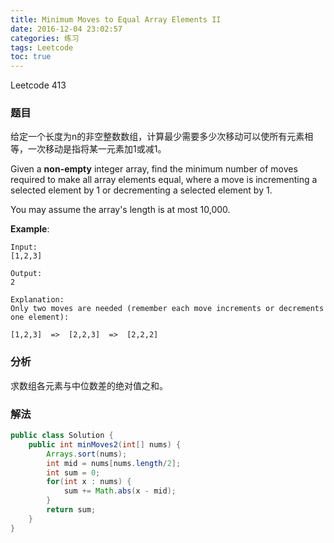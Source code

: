 ```yaml
---
title: Minimum Moves to Equal Array Elements II
date: 2016-12-04 23:02:57
categories: 练习
tags: Leetcode
toc: true
---
```


Leetcode 413

### 题目

给定一个长度为n的非空整数数组，计算最少需要多少次移动可以使所有元素相等，一次移动是指将某一元素加1或减1。

Given a __non-empty__ integer array, find the minimum number of moves required to make all array elements equal, where a move is incrementing a selected element by 1 or decrementing a selected element by 1.

You may assume the array's length is at most 10,000.

__Example__:

```
Input:
[1,2,3]

Output:
2

Explanation:
Only two moves are needed (remember each move increments or decrements one element):

[1,2,3]  =>  [2,2,3]  =>  [2,2,2]
```

### 分析

求数组各元素与中位数差的绝对值之和。

### 解法

```java
public class Solution {
    public int minMoves2(int[] nums) {
        Arrays.sort(nums);
        int mid = nums[nums.length/2];
        int sum = 0;
        for(int x : nums) {
            sum += Math.abs(x - mid);
        }
        return sum;
    }
}
```